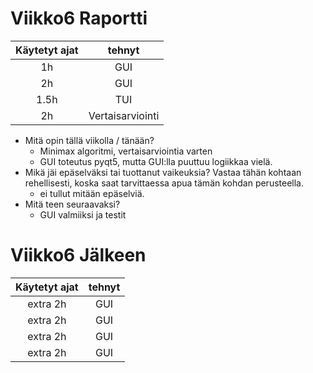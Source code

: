 # Viikko6 Raportti
| Käytetyt ajat | tehnyt |
| :----------:    | :-----------:   |
| 1h | GUI |
| 2h | GUI |
| 1.5h | TUI |
| 2h | Vertaisarviointi |

* Mitä opin tällä viikolla / tänään?
    * Minimax algoritmi, vertaisarviointia varten
    * GUI toteutus pyqt5, mutta GUI:lla puuttuu logiikkaa vielä.
* Mikä jäi epäselväksi tai tuottanut vaikeuksia? Vastaa tähän kohtaan rehellisesti, koska saat tarvittaessa apua tämän kohdan perusteella.
    * ei tullut mitään epäselviä.
* Mitä teen seuraavaksi?
    * GUI valmiiksi ja testit

# Viikko6 Jälkeen
| Käytetyt ajat | tehnyt |
| :----------:    | :-----------:   |
| extra 2h | GUI |
| extra 2h | GUI |
| extra 2h | GUI |
| extra 2h | GUI |
